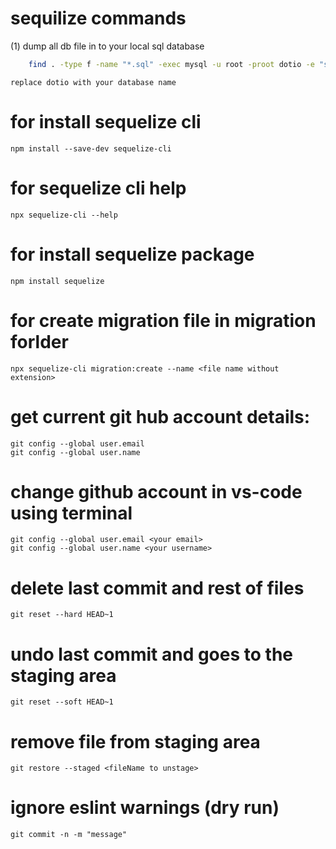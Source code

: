 # sequilize commands

(1) dump all db file in to your local sql database
```sh
    find . -type f -name "*.sql" -exec mysql -u root -proot dotio -e "source {}" \;
```
    
    replace dotio with your database name 
    
# for install sequelize cli 
    npm install --save-dev sequelize-cli

# for sequelize cli help 
    npx sequelize-cli --help

# for install sequelize package
    npm install sequelize 

# for create migration file in migration forlder
    npx sequelize-cli migration:create --name <file name without extension>

# get current git hub account details:
    git config --global user.email
    git config --global user.name

# change github account in vs-code using terminal
    git config --global user.email <your email>
    git config --global user.name <your username>

# delete last commit and rest of files
    git reset --hard HEAD~1

# undo last commit and goes to the staging area
    git reset --soft HEAD~1

# remove file from staging area 
    git restore --staged <fileName to unstage>

# ignore eslint warnings (dry run) 
    git commit -n -m "message"


